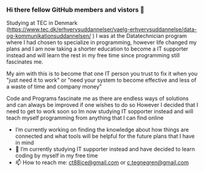 ### Hi there fellow GitHub members and vistors 👋

Studying at TEC in Denmark (https://www.tec.dk/erhvervsuddannelser/vaelg-erhvervsuddannelse/data-og-kommunikationsuddannelsen/  ) I was at the Datatechnician program where I had chosen to specialize in programming, however life changed my plans and I am now taking a shorter education to become a IT supporter instead and will learn the rest in my free time since programming still fascinates me.

My aim with this is to become that one IT person you trust to fix it when you "just need it to work" or "need your system to become effective and less of a waste of time and company money"

Code and Programs fascinate me as there are endless ways of solutions and can always be improved if one wishes to do so However I decided that I need to get to work soon so Im now studying IT sopporter instead and will teach myself programming from anything that I can find online

- I’m currently working on finding the knowledge about how things are connected
and what tools will be helpful for the future plans that I have in mind
- 🌱 I’m currently studying IT supporter instead and have decided to learn coding by myself in my free time
- 📫 How to reach me: ct88ice@gmail.com or c.tegnegren@gmail.com
